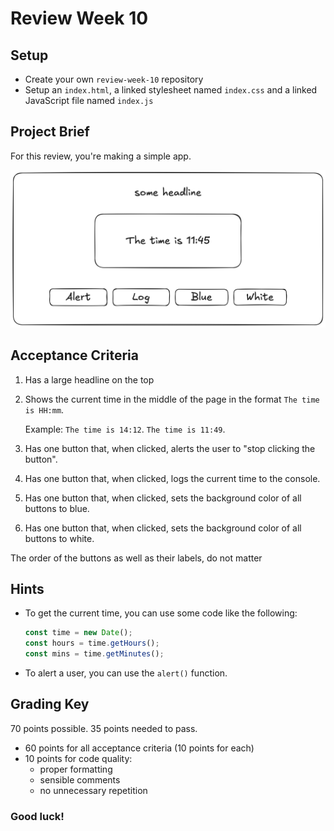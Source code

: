 # Review Week 10

## Setup

- Create your own `review-week-10` repository
- Setup an `index.html`, a linked stylesheet named `index.css` and a linked JavaScript file named `index.js`

## Project Brief

For this review, you're making a simple app.

![](./review-7.png)

## Acceptance Criteria

1. Has a large headline on the top
2. Shows the current time in the middle of the page in the format `The time is HH:mm`.

   Example: `The time is 14:12`. `The time is 11:49`.
3. Has one button that, when clicked, alerts the user to "stop clicking the button".
4. Has one button that, when clicked, logs the current time to the console.
5. Has one button that, when clicked, sets the background color of all buttons to blue.
6. Has one button that, when clicked, sets the background color of all buttons to white.

The order of the buttons as well as their labels, do not matter

## Hints

- To get the current time, you can use some code like the following:

  ```js
  const time = new Date();
  const hours = time.getHours();
  const mins = time.getMinutes();
  ```

- To alert a user, you can use the `alert()` function.

## Grading Key

70 points possible. 35 points needed to pass.

- 60 points for all acceptance criteria (10 points for each)
- 10 points for code quality:
  - proper formatting
  - sensible comments
  - no unnecessary repetition

### Good luck!
